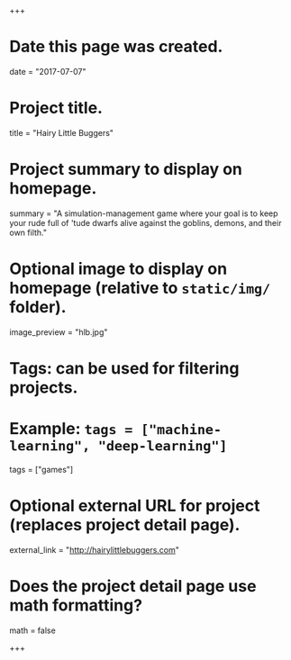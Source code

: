 +++
# Date this page was created.
date = "2017-07-07"

# Project title.
title = "Hairy Little Buggers"

# Project summary to display on homepage.
summary = "A simulation-management game where your goal is to keep your rude full of 'tude dwarfs alive against the goblins, demons, and their own filth."

# Optional image to display on homepage (relative to `static/img/` folder).
image_preview = "hlb.jpg"

# Tags: can be used for filtering projects.
# Example: `tags = ["machine-learning", "deep-learning"]`
tags = ["games"]

# Optional external URL for project (replaces project detail page).
external_link = "http://hairylittlebuggers.com"

# Does the project detail page use math formatting?
math = false

+++

